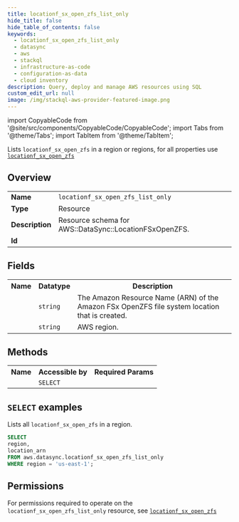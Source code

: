 ```yaml
---
title: locationf_sx_open_zfs_list_only
hide_title: false
hide_table_of_contents: false
keywords:
  - locationf_sx_open_zfs_list_only
  - datasync
  - aws
  - stackql
  - infrastructure-as-code
  - configuration-as-data
  - cloud inventory
description: Query, deploy and manage AWS resources using SQL
custom_edit_url: null
image: /img/stackql-aws-provider-featured-image.png
---
```


import CopyableCode from '@site/src/components/CopyableCode/CopyableCode';
import Tabs from '@theme/Tabs';
import TabItem from '@theme/TabItem';

Lists <code>locationf_sx_open_zfs</code> in a region or regions, for all properties use <a href="/services/serviceName/locationf_sx_open_zfs/"><code>locationf_sx_open_zfs</code></a>

## Overview
<table>
<tbody>
<tr><td><b>Name</b></td><td><code>locationf_sx_open_zfs_list_only</code></td></tr>
<tr><td><b>Type</b></td><td>Resource</td></tr>
<tr><td><b>Description</b></td><td>Resource schema for AWS::DataSync::LocationFSxOpenZFS.</td></tr>
<tr><td><b>Id</b></td><td><CopyableCode code="aws.datasync.locationf_sx_open_zfs_list_only" /></td></tr>
</tbody>
</table>

## Fields
<table>
<tbody>
<tr><th>Name</th><th>Datatype</th><th>Description</th></tr><tr><td><CopyableCode code="location_arn" /></td><td><code>string</code></td><td>The Amazon Resource Name (ARN) of the Amazon FSx OpenZFS file system location that is created.</td></tr>
<tr><td><CopyableCode code="region" /></td><td><code>string</code></td><td>AWS region.</td></tr>
</tbody>
</table>

## Methods

<table>
<tbody>
  <tr>
    <th>Name</th>
    <th>Accessible by</th>
    <th>Required Params</th>
  </tr>
  <tr>
    <td><CopyableCode code="list_resources" /></td>
    <td><code>SELECT</code></td>
    <td><CopyableCode code="region" /></td>
  </tr>
</tbody>
</table>

## `SELECT` examples
Lists all <code>locationf_sx_open_zfs</code> in a region.
```sql
SELECT
region,
location_arn
FROM aws.datasync.locationf_sx_open_zfs_list_only
WHERE region = 'us-east-1';
```


## Permissions

For permissions required to operate on the <code>locationf_sx_open_zfs_list_only</code> resource, see <a href="/services/datasync/locationf_sx_open_zfs/#permissions"><code>locationf_sx_open_zfs</code></a>

